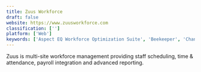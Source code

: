 ```yaml
---
title: Zuus Workforce
draft: false 
website: https://www.zuusworkforce.com
classification: ['']
platform: ['Web']
keywords: ['Aspect EQ Workforce Optimization Suite', 'Beekeeper', 'ChangeNerd', 'Clustree', 'Groupe', 'HigherUp', 'Holy-Dis Planexa', 'InVision WFM', 'Inova Desktop Presenter', 'Kaba Workforce', 'KnoahSoft Harmony', 'MSI Workforce Management', 'MobiWork MWS', 'Octime Expresso', 'OpenText Qfiniti', 'OriginOne', 'Trapeze OPS', 'WorkFusion', 'WorkJam', 'nGUVU']
---
```

Zuus is multi-site workforce management providing staff scheduling, time & attendance, payroll integration and advanced reporting.